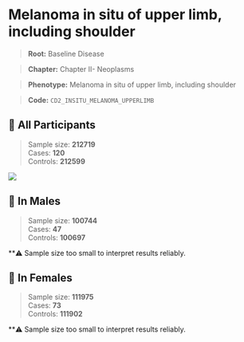 # Melanoma in situ of upper limb, including shoulder

> **Root:** Baseline Disease  

> **Chapter:** Chapter II- Neoplasms  

> **Phenotype:** Melanoma in situ of upper limb, including shoulder  

> **Code:** `CD2_INSITU_MELANOMA_UPPERLIMB`

## 🧪 All Participants  
> Sample size: **212719**  
> Cases: **120**  
> Controls: **212599**
<img src="/Disease/Figures/ALL/Incidence/CD2_INSITU_MELANOMA_UPPERLIMB.png"/>
<CsvTable src="/Disease_Data/ALL/Incidence/COX_CD2_INSITU_MELANOMA_UPPERLIMB.csv" label="🔍 View full results" />

## 👨 In Males  
> Sample size: **100744**  
> Cases: **47**  
> Controls: **100697**

**⚠️ Sample size too small to interpret results reliably.


## 👩 In Females  
> Sample size: **111975**  
> Cases: **73**  
> Controls: **111902**

**⚠️ Sample size too small to interpret results reliably.

